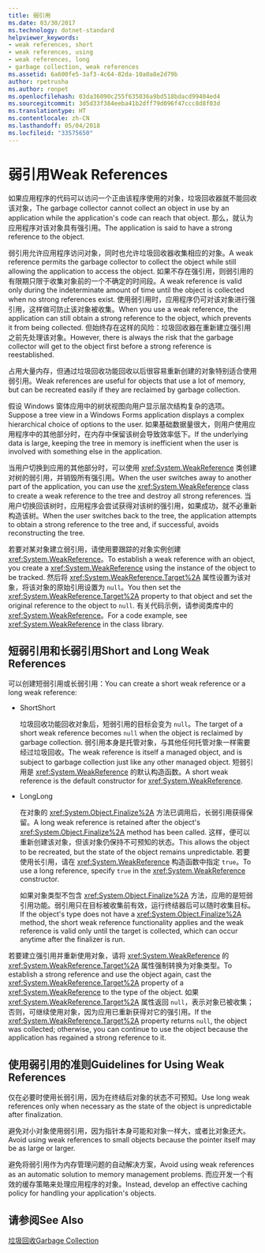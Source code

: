 ```yaml
---
title: 弱引用
ms.date: 03/30/2017
ms.technology: dotnet-standard
helpviewer_keywords:
- weak references, short
- weak references, using
- weak references, long
- garbage collection, weak references
ms.assetid: 6a600fe5-3af3-4c64-82da-10a0a8e2d79b
author: rpetrusha
ms.author: ronpet
ms.openlocfilehash: 03da36090c255f635036a9bd518bdacd99404ed4
ms.sourcegitcommit: 3d5d33f384eeba41b2dff79d096f47ccc8d8f03d
ms.translationtype: HT
ms.contentlocale: zh-CN
ms.lasthandoff: 05/04/2018
ms.locfileid: "33575650"
---
```

# <a name="weak-references"></a><span data-ttu-id="49873-102">弱引用</span><span class="sxs-lookup"><span data-stu-id="49873-102">Weak References</span></span>
<span data-ttu-id="49873-103">如果应用程序的代码可以访问一个正由该程序使用的对象，垃圾回收器就不能回收该对象，</span><span class="sxs-lookup"><span data-stu-id="49873-103">The garbage collector cannot collect an object in use by an application while the application's code can reach that object.</span></span> <span data-ttu-id="49873-104">那么，就认为应用程序对该对象具有强引用。</span><span class="sxs-lookup"><span data-stu-id="49873-104">The application is said to have a strong reference to the object.</span></span>  
  
 <span data-ttu-id="49873-105">弱引用允许应用程序访问对象，同时也允许垃圾回收器收集相应的对象。</span><span class="sxs-lookup"><span data-stu-id="49873-105">A weak reference permits the garbage collector to collect the object while still allowing the application to access the object.</span></span> <span data-ttu-id="49873-106">如果不存在强引用，则弱引用的有限期只限于收集对象前的一个不确定的时间段。</span><span class="sxs-lookup"><span data-stu-id="49873-106">A weak reference is valid only during the indeterminate amount of time until the object is collected when no strong references exist.</span></span> <span data-ttu-id="49873-107">使用弱引用时，应用程序仍可对该对象进行强引用，这样做可防止该对象被收集。</span><span class="sxs-lookup"><span data-stu-id="49873-107">When you use a weak reference, the application can still obtain a strong reference to the object, which prevents it from being collected.</span></span> <span data-ttu-id="49873-108">但始终存在这样的风险：垃圾回收器在重新建立强引用之前先处理该对象。</span><span class="sxs-lookup"><span data-stu-id="49873-108">However, there is always the risk that the garbage collector will get to the object first before a strong reference is reestablished.</span></span>  
  
 <span data-ttu-id="49873-109">占用大量内存，但通过垃圾回收功能回收以后很容易重新创建的对象特别适合使用弱引用。</span><span class="sxs-lookup"><span data-stu-id="49873-109">Weak references are useful for objects that use a lot of memory, but can be recreated easily if they are reclaimed by garbage collection.</span></span>  
  
 <span data-ttu-id="49873-110">假设 Windows 窗体应用中的树状视图向用户显示层次结构复杂的选项。</span><span class="sxs-lookup"><span data-stu-id="49873-110">Suppose a tree view in a Windows Forms application displays a complex hierarchical choice of options to the user.</span></span> <span data-ttu-id="49873-111">如果基础数据量很大，则用户使用应用程序中的其他部分时，在内存中保留该树会导致效率低下。</span><span class="sxs-lookup"><span data-stu-id="49873-111">If the underlying data is large, keeping the tree in memory is inefficient when the user is involved with something else in the application.</span></span>  
  
 <span data-ttu-id="49873-112">当用户切换到应用的其他部分时，可以使用 <xref:System.WeakReference> 类创建对树的弱引用，并销毁所有强引用。</span><span class="sxs-lookup"><span data-stu-id="49873-112">When the user switches away to another part of the application, you can use the <xref:System.WeakReference> class to create a weak reference to the tree and destroy all strong references.</span></span> <span data-ttu-id="49873-113">当用户切换回该树时，应用程序会尝试获得对该树的强引用，如果成功，就不必重新构造该树。</span><span class="sxs-lookup"><span data-stu-id="49873-113">When the user switches back to the tree, the application attempts to obtain a strong reference to the tree and, if successful, avoids reconstructing the tree.</span></span>  
  
 <span data-ttu-id="49873-114">若要对某对象建立弱引用，请使用要跟踪的对象实例创建 <xref:System.WeakReference>。</span><span class="sxs-lookup"><span data-stu-id="49873-114">To establish a weak reference with an object, you create a <xref:System.WeakReference> using the instance of the object to be tracked.</span></span> <span data-ttu-id="49873-115">然后将 <xref:System.WeakReference.Target%2A> 属性设置为该对象，将该对象的原始引用设置为 `null`。</span><span class="sxs-lookup"><span data-stu-id="49873-115">You then set the <xref:System.WeakReference.Target%2A> property to that object and set the original reference to the object to `null`.</span></span> <span data-ttu-id="49873-116">有关代码示例，请参阅类库中的 <xref:System.WeakReference>。</span><span class="sxs-lookup"><span data-stu-id="49873-116">For a code example, see <xref:System.WeakReference> in the class library.</span></span>  
  
## <a name="short-and-long-weak-references"></a><span data-ttu-id="49873-117">短弱引用和长弱引用</span><span class="sxs-lookup"><span data-stu-id="49873-117">Short and Long Weak References</span></span>  
 <span data-ttu-id="49873-118">可以创建短弱引用或长弱引用：</span><span class="sxs-lookup"><span data-stu-id="49873-118">You can create a short weak reference or a long weak reference:</span></span>  
  
-   <span data-ttu-id="49873-119">Short</span><span class="sxs-lookup"><span data-stu-id="49873-119">Short</span></span>  
  
     <span data-ttu-id="49873-120">垃圾回收功能回收对象后，短弱引用的目标会变为 `null`。</span><span class="sxs-lookup"><span data-stu-id="49873-120">The target of a short weak reference becomes `null` when the object is reclaimed by garbage collection.</span></span> <span data-ttu-id="49873-121">弱引用本身是托管对象，与其他任何托管对象一样需要经过垃圾回收。</span><span class="sxs-lookup"><span data-stu-id="49873-121">The weak reference is itself a managed object, and is subject to garbage collection just like any other managed object.</span></span>  <span data-ttu-id="49873-122">短弱引用是 <xref:System.WeakReference> 的默认构造函数。</span><span class="sxs-lookup"><span data-stu-id="49873-122">A short weak reference is the default constructor for <xref:System.WeakReference>.</span></span>  
  
-   <span data-ttu-id="49873-123">Long</span><span class="sxs-lookup"><span data-stu-id="49873-123">Long</span></span>  
  
     <span data-ttu-id="49873-124">在对象的 <xref:System.Object.Finalize%2A> 方法已调用后，长弱引用获得保留。</span><span class="sxs-lookup"><span data-stu-id="49873-124">A long weak reference is retained after the object's <xref:System.Object.Finalize%2A> method has been called.</span></span> <span data-ttu-id="49873-125">这样，便可以重新创建该对象，但该对象仍保持不可预知的状态。</span><span class="sxs-lookup"><span data-stu-id="49873-125">This allows the object to be recreated, but the state of the object remains unpredictable.</span></span> <span data-ttu-id="49873-126">若要使用长引用，请在 <xref:System.WeakReference> 构造函数中指定 `true`。</span><span class="sxs-lookup"><span data-stu-id="49873-126">To use a long reference, specify `true` in the <xref:System.WeakReference> constructor.</span></span>  
  
     <span data-ttu-id="49873-127">如果对象类型不包含 <xref:System.Object.Finalize%2A> 方法，应用的是短弱引用功能。弱引用只在目标被收集前有效，运行终结器后可以随时收集目标。</span><span class="sxs-lookup"><span data-stu-id="49873-127">If the object's type does not have a <xref:System.Object.Finalize%2A> method, the short weak reference functionality applies and the weak reference is valid only until the target is collected, which can occur anytime after the finalizer is run.</span></span>  
  
 <span data-ttu-id="49873-128">若要建立强引用并重新使用对象，请将 <xref:System.WeakReference> 的 <xref:System.WeakReference.Target%2A> 属性强制转换为对象类型。</span><span class="sxs-lookup"><span data-stu-id="49873-128">To establish a strong reference and use the object again, cast the <xref:System.WeakReference.Target%2A> property of a <xref:System.WeakReference> to the type of the object.</span></span> <span data-ttu-id="49873-129">如果 <xref:System.WeakReference.Target%2A> 属性返回 `null`，表示对象已被收集；否则，可继续使用对象，因为应用已重新获得对它的强引用。</span><span class="sxs-lookup"><span data-stu-id="49873-129">If the <xref:System.WeakReference.Target%2A> property returns `null`, the object was collected; otherwise, you can continue to use the object because the application has regained a strong reference to it.</span></span>  
  
## <a name="guidelines-for-using-weak-references"></a><span data-ttu-id="49873-130">使用弱引用的准则</span><span class="sxs-lookup"><span data-stu-id="49873-130">Guidelines for Using Weak References</span></span>  
 <span data-ttu-id="49873-131">仅在必要时使用长弱引用，因为在终结后对象的状态不可预知。</span><span class="sxs-lookup"><span data-stu-id="49873-131">Use long weak references only when necessary as the state of the object is unpredictable after finalization.</span></span>  
  
 <span data-ttu-id="49873-132">避免对小对象使用弱引用，因为指针本身可能和对象一样大，或者比对象还大。</span><span class="sxs-lookup"><span data-stu-id="49873-132">Avoid using weak references to small objects because the pointer itself may be as large or larger.</span></span>  
  
 <span data-ttu-id="49873-133">避免将弱引用作为内存管理问题的自动解决方案，</span><span class="sxs-lookup"><span data-stu-id="49873-133">Avoid using weak references as an automatic solution to memory management problems.</span></span> <span data-ttu-id="49873-134">而应开发一个有效的缓存策略来处理应用程序的对象。</span><span class="sxs-lookup"><span data-stu-id="49873-134">Instead, develop an effective caching policy for handling your application's objects.</span></span>  
  
## <a name="see-also"></a><span data-ttu-id="49873-135">请参阅</span><span class="sxs-lookup"><span data-stu-id="49873-135">See Also</span></span>  
 [<span data-ttu-id="49873-136">垃圾回收</span><span class="sxs-lookup"><span data-stu-id="49873-136">Garbage Collection</span></span>](../../../docs/standard/garbage-collection/index.md)
